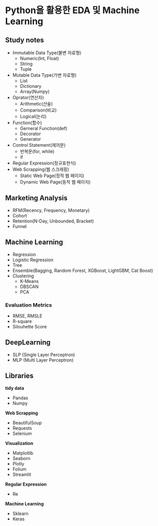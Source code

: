 # Python을 활용한 EDA 및 Machine Learning

## Study notes
- Immutable Data Type(불변 자료형)
  - Numeric(Int, Float)
  - String
  - Tuple
- Mutable Data Type(가변 자료형)
  - List
  - Dictionary
  - Array(Numpy)
- Oprator(연산자)
  - Arithmetic(산술)
  - Comparison(비교)
  - Logical(논리)
- Function(함수)
  - Gerneral Function(def)
  - Decorator
  - Generator
- Control Statement(제어문)
  - 반복문(for, while)
  - if
- Regular Expression(정규표현식)
- Web Scrapping(웹 스크래핑)
  - Static Web Page(정적 웹 페이지)
  - Dynamic Web Page(동적 웹 페이지)

## Marketing Analysis
- RFM(Recency, Frequency, Monetary)
- Cohort
- Retention(N-Day, Unbounded, Bracket)
- Funnel

## Machine Learning
- Regression
- Logistic Regression
- Tree
- Ensemble(Bagging, Random Forest, XGBoost, LightGBM, Cat Boost)
- Clustering
  - K-Means
  - DBSCAN
  - PCA

### Evaluation Metrics
  - RMSE, RMSLE
  - R-square
  - Silouhette Score

## DeepLearning
- SLP (Single Layer Perceptron)
- MLP (Multi Layer Perceptron)

## Libraries
**tidy data**
- Pandas
- Numpy

**Web Scrapping**
- BeautifulSoup
- Requests
- Selenium
  
**Visualization**
- Matplotlib
- Seaborn
- Plotly
- Folium
- Streamlit

**Regular Expression**
- Re

**Machine Learning**
- Sklearn
- Keras